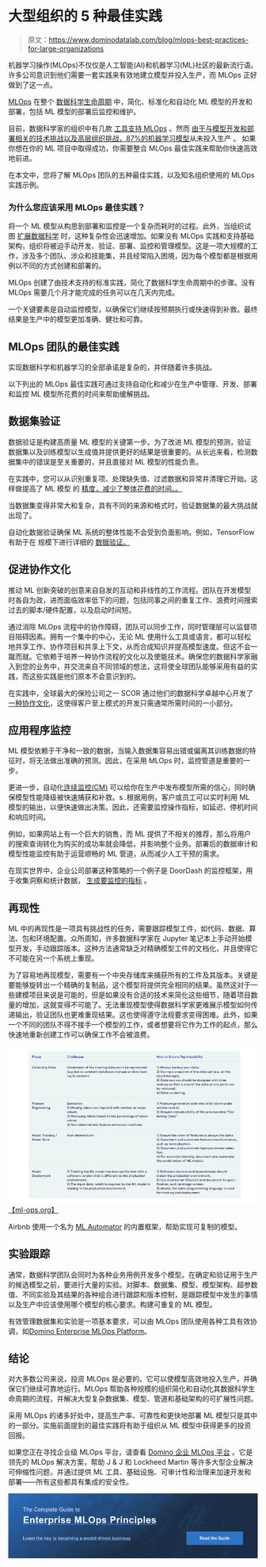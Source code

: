 # 大型组织的 5 种最佳实践

> 原文：<https://www.dominodatalab.com/blog/mlops-best-practices-for-large-organizations>

机器学习操作(MLOps)不仅仅是人工智能(AI)和机器学习(ML)社区的最新流行语。许多公司意识到他们需要一套实践来有效地建立模型并投入生产，而 MLOps 正好做到了这一点。

[MLOps](https://www.dominodatalab.com/resources/a-guide-to-enterprise-mlops/) 在整个 [数据科学生命周期](https://blog.dominodatalab.com/how-enterprise-mlops-works-throughout-the-data-science-lifecycle) 中，简化、标准化和自动化 ML 模型的开发和部署，包括 ML 模型的部署后监控和维护。

目前，数据科学家的组织中有几款 [工具支持 MLOps](https://www.mihaileric.com/posts/mlops-is-a-mess/) 。然而 [由于与模型开发和部署相关的技术挑战以及高层组织挑战，87%的机器学习模型](https://venturebeat.com/2019/07/19/why-do-87-of-data-science-projects-never-make-it-into-production/)从未投入生产 。 如果你想在你的 ML 项目中取得成功，你需要整合 MLOps 最佳实践来帮助你快速高效地前进。

在本文中，您将了解 MLOps 团队的五种最佳实践，以及知名组织使用的 MLOps 实践示例。

### 为什么您应该采用 MLOps 最佳实践？

将一个 ML 模型从构思到部署和监控是一个复杂而耗时的过程。此外，当组织试图 [扩展数据科学](https://blog.dominodatalab.com/how-enterprise-mlops-supports-scaling-data-science) 时，这种复杂性会迅速增加。如果没有 MLOps 实践和支持基础架构，组织将被迫手动开发、验证、部署、监控和管理模型。这是一项大规模的工作，涉及多个团队、涉众和技能集，并且经常陷入困境，因为每个模型都是根据用例以不同的方式创建和部署的。

MLOps 创建了由技术支持的[](https://www.dominodatalab.com/resources/guide-to-enterprise-ml-ops-principles)标准实践，简化了数据科学生命周期中的步骤。没有 MLOps 需要几个月才能完成的任务可以在几天内完成。

一个关键要素是自动监控模型，以确保它们继续按预期执行或快速得到补救。最终结果是生产中的模型更加准确、健壮和可靠。

## MLOps 团队的最佳实践

实现数据科学和机器学习的全部承诺是复杂的，并伴随着许多挑战。

以下列出的 MLOps 最佳实践可通过支持自动化和减少在生产中管理、开发、部署和监控 ML 模型所花费的时间来帮助缓解挑战。

## 数据集验证

数据验证是构建高质量 ML 模型的关键第一步。为了改进 ML 模型的预测，验证数据集以及训练模型以生成值并提供更好的结果是很重要的。从长远来看，检测数据集中的错误是至关重要的，并且直接对 ML 模型的性能负责。

在实践中，您可以从识别重复项、处理缺失值、过滤数据和异常并清理它开始。这样做提高了 ML 模型 的 [精度，减少了整体花费的时间。。](https://towardsdatascience.com/mlops-practices-for-data-scientists-dbb01be45dd8)

当数据集变得非常大和复杂，具有不同的来源和格式时，验证数据集的最大挑战就出现了。

自动化数据验证确保 ML 系统的整体性能不会受到负面影响。例如，TensorFlow 有助于在 规模下进行详细的 [数据验证。](https://cloud.google.com/architecture/analyzing-and-validating-data-at-scale-for-ml-using-tfx)

## 促进协作文化

推动 ML 创新突破的创意来自自发的互动和非线性的工作流程。团队在开发模型时各自为政，进而面临效率低下的问题，包括同事之间的重复工作、浪费时间搜索过去的脚本/硬件配置，以及启动时间短。

通过消除 MLOps 流程中的协作障碍，团队可以同步工作，同时管理层可以监督项目阻碍因素。拥有一个集中的中心，无论 ML 使用什么工具或语言，都可以轻松地共享工作、协作项目和共享上下文，从而合成知识并提高模型速度。但这不会一蹴而就。它依赖于培养一种协作流程的文化以及使能技术。确保您的数据科学家融入到您的业务中，并交流来自不同领域的想法，这将使全球团队能够采用有益的实践，而这些实践是他们原本不会意识到的。

 在实践中，全球最大的保险公司之一 SCOR 通过他们的数据科学卓越中心开发了[一种协作文化](https://www.dominodatalab.com/blog/data-science-at-scor-governing-data-science-by-example-instead-of-edict)，这使得客户至上模式的开发只需通常所需时间的一小部分。

## 应用程序监控

ML 模型依赖于干净和一致的数据，当输入数据集容易出错或偏离其训练数据的特征时，将无法做出准确的预测。因此，在采用 MLOps 时，监控管道是重要的一步。

更进一步，自动化[连续监控(CM)](https://ml-ops.org/content/mlops-principles) 可以给你在生产中发布模型所需的信心，同时确保模型性能降级被快速捕获和补救。s .根据用例，客户或员工可以实时利用 ML 模型的输出，以便快速做出决策。因此，还需要监控操作指标，如延迟、停机时间和响应时间。

例如，如果网站上有一个巨大的销售，而 ML 提供了不相关的推荐，那么将用户的搜索查询转化为购买的成功率就会降低，并影响整个业务。部署后的数据审计和模型性能监控有助于运营顺畅的 ML 管道，从而减少人工干预的需求。

在现实世界中，企业公司部署这种策略的一个例子是 DoorDash 的监控框架，用于收集洞察和统计数据， [生成要监控的指标](https://doordash.engineering/2021/05/20/monitor-machine-learning-model-drift/) 。

## 再现性

ML 中的再现性是一项具有挑战性的任务，需要跟踪模型工件，如代码、数据、算法、包和环境配置。众所周知，许多数据科学家在 Jupyter 笔记本上手动开始模型开发，手动跟踪版本。这种方法通常缺乏对精确模型工件的文档化，并且使得它不可能在另一个系统上重现。

为了容易地再现模型，需要有一个中央存储库来捕获所有的工件及其版本。关键是要能够旋转出一个精确的复制品，这个模型将提供完全相同的结果。虽然这对于一些建模项目来说是可能的，但是如果没有合适的技术来简化这些细节，随着项目数量的增加，这就变得不可能了。无法重现模型使得数据科学家更难展示模型如何传递输出，验证团队也更难重现结果。这也使得遵守法规要求变得困难。此外，如果一个不同的团队不得不接手一个模型的工作，或者想要将它作为工作的起点，那么快速地重新创建工作可以确保工作不会被浪费。

![Phases and challenges for reproducibility in MLOps processes](img/68c6623b623be92e76c67920c7f72a8d.png)[【ml-ops.org】](http://ml-ops.org/)

Airbnb 使用一个名为 [ML Automator](https://medium.com/acing-ai/airbnbs-end-to-end-ml-platform-8f9cb8ba71d8) 的内置框架，帮助实现可复制的模型。

## 实验跟踪

通常，数据科学团队会同时为各种业务用例开发多个模型。在确定和验证用于生产的候选模型之前，要进行大量的实验。对脚本、数据集、模型、模型架构、超参数值、不同实验及其结果的各种组合进行跟踪和版本控制，是跟踪模型中发生的事情以及生产中应该使用哪个模型的核心要求。构建可重复的 ML 模型。

有效管理数据集和实验是一项基本要求，可以由 MLOps 团队使用各种工具有效协调，如[Domino Enterprise MLOps Platform](https://www.dominodatalab.com/blog/announcing-domino-3-3-datasets-and-experiment-manager)。

## 结论

对大多数公司来说，投资 MLOps 是必要的。它可以使模型高效地投入生产，并确保它们继续可靠地运行。MLOps 帮助各种规模的组织简化和自动化其数据科学生命周期的流程，并解决大型复杂数据集、模型、管道和基础架构的可扩展性问题。

采用 MLOps 的诸多好处中，提高生产率、可靠性和更快地部署 ML 模型只是其中的一部分。实施前面提到的最佳实践将有助于组织从 ML 模型中获得更多的投资回报。

如果您正在寻找企业级 MLOps 平台，请查看 [Domino 企业 MLOps 平台](https://www.dominodatalab.com/product/domino-enterprise-mlops-platform) 。它是领先的 MLOps 解决方案，帮助 J & J 和 Lockheed Martin 等许多大型企业解决可伸缩性问题，并通过提供 ML 工具、基础设施、可审计性和治理来加速开发和部署——所有这些都具有集成的安全性。

[![The Complete Guide to  Enterprise MLOps Principles  Learn the key to becoming a model-driven business Read the Guide](img/9c077285252ec960ecf5eff9b9d6c5dc.png)](https://cta-redirect.hubspot.com/cta/redirect/6816846/4670a0fa-8832-4636-93d7-a77ea2f9611c)